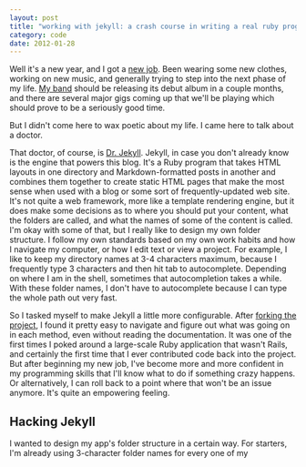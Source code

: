 ```yaml
---
layout: post
title: "working with jekyll: a crash course in writing a real ruby program"
category: code
date: 2012-01-28
---
```


Well it's a new year, and I got a [new job][elocal]. Been wearing some new clothes, working on new music, and generally trying to step into the next phase of my life. [My band][bars] should be releasing its debut album in a couple months, and there are several major gigs coming up that we'll be playing which should prove to be a seriously good time.

But I didn't come here to wax poetic about my life. I came here to talk about a doctor.

That doctor, of course, is [Dr. Jekyll][jekyll]. Jekyll, in case you don't already know is the engine that powers this blog. It's a Ruby program that takes HTML layouts in one directory and Markdown-formatted posts in another and combines them together to create static HTML pages that make the most sense when used with a blog or some sort of frequently-updated web site. It's not quite a web framework, more like a template rendering engine, but it does make some decisions as to where you should put your content, what the folders are called, and what the names of some of the content is called. I'm okay with some of that, but I really like to design my own folder structure. I follow my own standards based on my own work habits and how I navigate my computer, or how I edit text or view a project. For example, I like to keep my directory names at 3-4 characters maximum, because I frequently type 3 characters and then hit tab to autocomplete. Depending on where I am in the shell, sometimes that autocompletion takes a while. With these folder names, I don't have to autocomplete because I can type the whole path out very fast.

So I tasked myself to make Jekyll a little more configurable. After [forking the project][tubbo/jekyll], I found it pretty easy to navigate and figure out what was going on in each method, even without reading the documentation. It was one of the first times I poked around a large-scale Ruby application that wasn't Rails, and certainly the first time that I ever contributed code back into the project. But after beginning my new job, I've become more and more confident in my programming skills that I'll know what to do if something crazy happens. Or alternatively, I can roll back to a point where that won't be an issue anymore. It's quite an empowering feeling.

Hacking Jekyll
--------------

I wanted to design my app's folder structure in a certain way. For starters, I'm already using 3-character folder names for every one of my

[elocal]: http://elocal.com
[bars]: http://soundcloud.com/wonderbars
[jekyll]: http://jekyllrb.com
[tubbo/jekyll]: http://github.com/tubbo/jekyll
